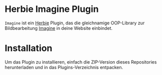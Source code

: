 # Herbie Imagine Plugin

`Imagine` ist ein [Herbie](http://github.com/getherbie/herbie) Plugin, das die gleichnamige OOP-Library zur Bildbearbeitung [Imagine](https://imagine.readthedocs.org) in deine Website einbindet.

# Installation

Um das Plugin zu installieren, einfach die ZIP-Version dieses Repositories herunterladen und in das Plugins-Verzeichnis entpacken.
